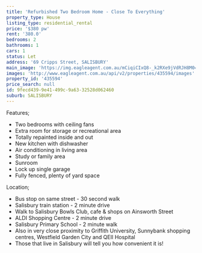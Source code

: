 ```yaml
---
title: 'Refurbished Two Bedroom Home - Close To Everything'
property_type: House
listing_type: residential_rental
price: '$380 pw'
rent: '380.0'
bedrooms: 2
bathrooms: 1
cars: 1
status: Let
address: '69 Cripps Street, SALISBURY'
main_image: 'https://img.eagleagent.com.au/mCiqiCIxQ8-_k2RXe9jVdRJH8M0=/1280x854/smart/https://s3-us-west-2.amazonaws.com/eagleagent-orig/images/6825960/413627851-image-M.jpg'
images: 'http://www.eagleagent.com.au/api/v2/properties/435594/images'
property_id: '435594'
price_search: null
id: 9fecd439-9e41-499c-9a63-32528d062460
suburb: SALISBURY
---
```

Features;
* Two bedrooms with ceiling fans
* Extra room for storage or recreational area
* Totally repainted inside and out
* New kitchen with dishwasher
* Air conditioning in living area
* Study or family area
* Sunroom
* Lock up single garage
* Fully fenced, plenty of yard space

Location;
* Bus stop on same street - 30 second walk
* Salisbury train station - 2 minute drive
* Walk to Salisbury Bowls Club, cafe & shops on Ainsworth Street
* ALDI Shopping Centre - 2 minute drive
* Salisbury Primary School - 2 minute walk
* Also in very close proximity to Griffith University, Sunnybank shopping centres, Westfield Garden City and QEII Hospital
* Those that live in Salisbury will tell you how convenient it is!